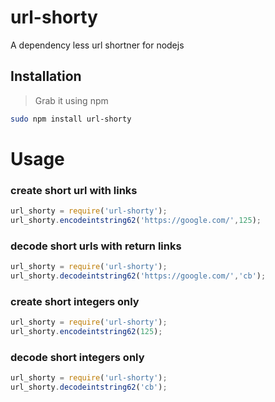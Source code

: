 # url-shorty
A dependency less url shortner for nodejs

## Installation
> Grab it using npm

```bash
sudo npm install url-shorty
```

# Usage #

### create short url with links
```js
url_shorty = require('url-shorty');
url_shorty.encodeintstring62('https://google.com/',125);
```

### decode short urls with return links
```js
url_shorty = require('url-shorty');
url_shorty.decodeintstring62('https://google.com/','cb');
```


### create short integers only
```js
url_shorty = require('url-shorty');
url_shorty.encodeintstring62(125);
```

### decode short integers only
```js
url_shorty = require('url-shorty');
url_shorty.decodeintstring62('cb');

```